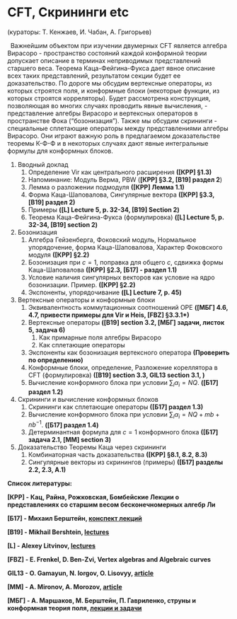 # CFT, Скрининги etc 

(кураторы: Т. Кенжаев, И. Чабан, А. Григорьев)

` `Важнейшим объектом при изучении двумерных CFT является алгебра Вирасоро - пространство состояний каждой конформной теории допускает описание в терминах неприводимых представлений старшего веса. Теорема Каца-Фейгина-Фукса дает явное описание всех таких представлений,  результатом секции будет ее доказательство. По дороге мы обсудим вертексные операторы, из которых строятся поля, и  конформные блоки (некоторые функции, из которых строятся корреляторы). Будет рассмотрена конструкция, позволяющая во многих случаях проводить явные вычисления, - представление алгебры Вирасоро и вертексных операторов в пространстве Фока (“бозонизация”). Также мы обсудим скрининги - специальные сплетающие операторы между представлениями алгебры Вирасоро. Они играют важную роль в предлагаемом доказательстве теоремы К-Ф-Ф и в некоторых случаях дают явные интегральные формулы для конформных блоков.

1. Вводный доклад
   1. Определение Vir как центрального расширения **([КРР] §1.3)**
   1. Напоминание: Модуль Верма, PBW (**[КРР] §3.2, [B19] раздел 2**)
   1. Лемма о разложении подмодуля **([КРР] Лемма 1.1)**
   1. Форма Каца-Шаповалова, Сингулярные вектора **([КРР] §3.3, [B19] раздел 2)**
   1. Примеры **([L] Lecture 5, p. 32-34, [B19] Section 2)**
   1. Теорема Каца-Фейгина-Фукса (формулировка) **([L] Lecture 5, p. 32-34, [B19] section 2)**
1. Бозонизация
   1. Алгебра Гейзенберга, Фоковский модуль, Нормальное упорядочение, форма Каца-Шаповалова, Характер Фоковского модуля **([КРР] §2.2)**
   1. Бозонизация при $c = 1$, поправка для общего $c$, сдвижка формы Каца-Шаповалова **([КРР] §2.3, [Б17] - раздел 1.1)**
   1. Условие наличия сингулярных векторов как условие на ядро бозонизации. Пример. **([КРР] §2.2)**
   1. Экспоненты, упорядочивание **([L] Lecture 7, p. 45)**
1. Вертексные операторы и конформные блоки
   1. Эквивалентность коммутационных соотношений OPE **([МБГ]  4.6, 4.7, привести примеры для Vir и Heis, [FBZ] §3.3.1\*)**
   1. Вертексные операторы **([B19] section 3.2, [МБГ] задачи, листок 5, задача 6)**
      1. Как примарные поля алгебры Вирасоро 
      1. Как сплетающие операторы
   1. Экспоненты как бозонизация вертексного оператора **(Проверить по определению)**
   1. Конформные блоки, определение, Разложение кореллятора в CFT (формулировка) **([B19] section 3.3, GIL13 section 3.1, )**
   1. Вычисление конформного блока при условии $\sum_{i}\alpha_i = NQ$. **([Б17]  раздел 1.2)**
1. Скрининги и вычисление конформных блоков
   1. Скрининги как сплетающие операторы **([Б17]  раздел 1.3)**
   1. Вычисление конформного блока при условии $\sum_{i}\alpha_i = NQ + mb + nb^{-1}$. **([Б17]  раздел 1.4)**
   1. Детерминантная формула для $c = 1$ конформного блока **([Б17]  задача 2.1, [MM]  section 3)**
1. Доказательство Теоремы Каца через скрининги
   1. Комбинаторная часть доказательства **([КРР] §8.1, 8.2, 8.3)**
   1. Сингулярные векторы из скринингов (примеры)  **([Б17]  разделы 2.2, 2.3, А.1)**	

**Список литературы:**

**[КРР] - Кац, Райна, Рожковская, Бомбейские Лекции о представлениях со старшим весом бесконечномерных алгебр Ли**

**[Б17]  - Михаил Берштейн, [конспект лекций](http://qft.itp.ac.ru/mbersht/CFT/2017/Lectures2017.pdf)**

**[B19] - Mikhail Bershtein, [lectures](http://qft.itp.ac.ru/mbersht/CFT/2019/Lectures2019.pdf)**

**[L] - Alexey Litvinov, [lectures](http://strings.itp.ac.ru/Lecture-Notes/CFT2022.pdf)**

**[FBZ] - E. Frenkel, D. Ben-Zvi, Vertex algebras and Algebraic curves**

**GIL13 - O. Gamayun, N. Iorgov, O. Lisovyy, [article](https://arxiv.org/abs/1302.1832)**

**[MM]  - A. Mironov, A. Morozov, [article](https://arxiv.org/abs/1707.02443)**

**[МБГ]  - А. Маршаков, М. Берштейн, П. Гавриленко, струны и конформная теория поля, [лекции и задачи](https://math.hse.ru/cft2016)**